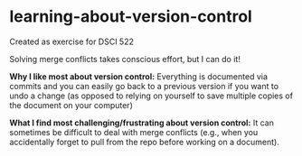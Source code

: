 # learning-about-version-control
Created as exercise for DSCI 522

Solving merge conflicts takes conscious effort, but I can do it!

**Why I like most about version control:** Everything is documented via commits and you can easily go back to a previous version if you want to undo a change (as opposed to relying on yourself to save multiple copies of the document on your computer)

**What I find most challenging/frustrating about version control:** It can sometimes be difficult to deal with merge conflicts (e.g., when you accidentally forget to pull from the repo before working on a document).